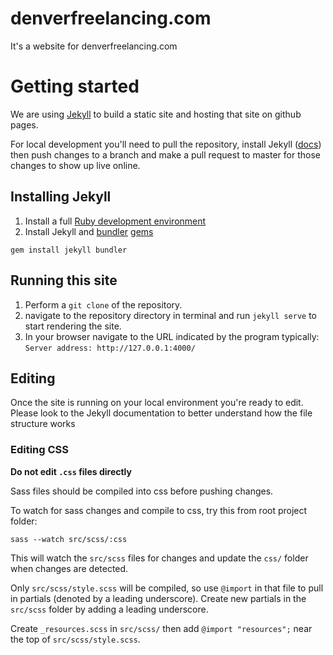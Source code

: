 # denverfreelancing.com
It's a website for denverfreelancing.com

# Getting started

We are using [Jekyll](https://jekyllrb.com) to build a static site and hosting
that site on github pages.

For local development you'll need to pull the repository, install Jekyll ([docs](https://jekyllrb.com/docs/))
then push changes to a branch and make a pull request to master for those changes
to show up live online.

## Installing Jekyll

1. Install a full [Ruby development environment](/docs/installation/)
2. Install Jekyll and [bundler](/docs/ruby-101/#bundler) [gems](/docs/ruby-101/#gems)
```
gem install jekyll bundler
```

## Running this site

1. Perform a `git clone` of the repository.
2. navigate to the repository directory in terminal and run `jekyll serve` to start
rendering the site.
3. In your browser navigate to the URL indicated by the program typically: `Server address: http://127.0.0.1:4000/`

## Editing

Once the site is running on your local environment you're ready to edit. Please
look to the Jekyll documentation to better understand how the file structure works

### Editing CSS

**Do not edit `.css` files directly**

Sass files should be compiled into css before pushing changes.

To watch for sass changes and compile to css, try this from root project folder:

```
sass --watch src/scss/:css
```

This will watch the `src/scss` files for changes and update the `css/` folder
when changes are detected.

Only `src/scss/style.scss` will be compiled, so use `@import` in that file to
pull in partials (denoted by a leading underscore). Create new partials in the
`src/scss` folder by adding a leading underscore.

Create `_resources.scss` in `src/scss/` then add `@import "resources";` near the
top of `src/scss/style.scss`.
